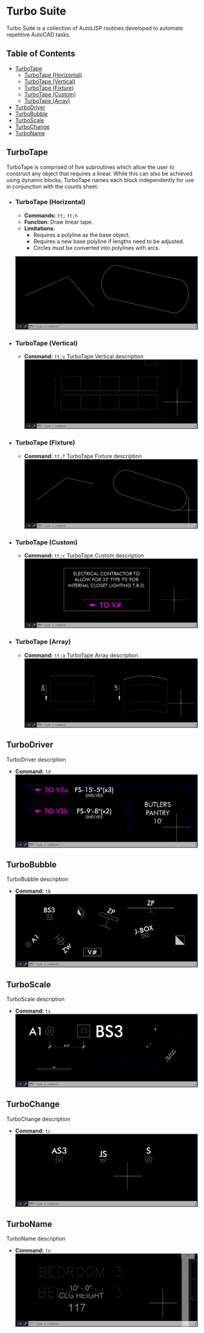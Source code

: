 # Turbo Suite
Turbo Suite is a collection of AutoLISP routines developed to automate repetitive AutoCAD tasks.

## Table of Contents
- [TurboTape](#turbotape)
  - [TurboTape (Horizontal)](#turbotape-horizontal)
  - [TurboTape (Vertical)](#turbotape-vertical)
  - [TurboTape (Fixture)](#turbotape-fixture)
  - [TurboTape (Custom)](#turbotape-custom)
  - [TurboTape (Array)](#turbotape-array)
- [TurboDriver](#turbodriver)
- [TurboBubble](#turbobubble)
- [TurboScale](#turboscale)
- [TurboChange](#turbochange)
- [TurboName](#turboname)

## TurboTape
TurboTape is comprised of five subroutines which allow the user to construct any object that requires a linear. While this can also be achieved using dynamic blocks, TurboTape names each block independently for use in conjunction with the counts sheet.

  - ### TurboTape (Horizontal)
     - **Commands:** `tt;` `tt;h`
     - **Function:** Draw linear tape.
     - **Limitations:**
       - Requires a polyline as the base object.
       - Requires a new base polyline if lengths need to be adjusted.
       - Circles must be converted into polylines with arcs.
  
      ![TurboTape Horizontal gif](/GIF/TurboTape(Horizontal).gif)

  - ### TurboTape (Vertical)
     - **Command:** `tt;v`
    TurboTape Vertical description
    ![TurboTape Vertical gif](/GIF/TurboTape(Vertical).gif)

  - ### TurboTape (Fixture)
     - **Command:** `tt;f`
    TurboTape Fixture description
    ![TurboTape Fixture gif](/GIF/TurboTape(Fixture).gif)

  - ### TurboTape (Custom)
     - **Command:** `tt;c`
    TurboTape Custom description
    ![TurboTape Fixture gif](/GIF/TurboTape(Custom).gif)

  - ### TurboTape (Array)
     - **Command:** `tt;a`
    TurboTape Array description
    ![TurboTape Array gif](/GIF/TurboTape(Array).gif)

## TurboDriver
TurboDriver description
- **Command:** `td`
![TurboDriver gif](/GIF/TurboDriver.gif)

## TurboBubble
TurboBubble description
- **Command:** `tb`
![TurboBubble gif](/GIF/TurboBubble.gif)

## TurboScale
TurboScale description
- **Command:** `ts`
![TurboScale gif](/GIF/TurboScale.gif)

## TurboChange
TurboChange description
- **Command:** `tc`
![TurboChange gif](/GIF/TurboChange.gif)

## TurboName
TurboName description
- **Command:** `tn`
![TurboName gif](/GIF/TurboName.gif)
